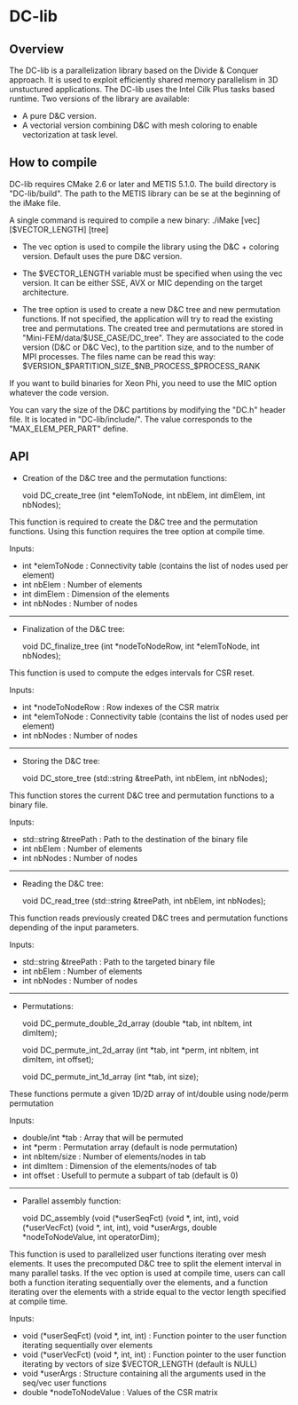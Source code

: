 DC-lib
======

Overview
--------

The DC-lib is a parallelization library based on the Divide & Conquer approach.
It is used to exploit efficiently shared memory parallelism in 3D unstuctured applications.
The DC-lib uses the Intel Cilk Plus tasks based runtime.
Two versions of the library are available:
- A pure D&C version.
- A vectorial version combining D&C with mesh coloring to enable vectorization at task level.

How to compile
--------------

DC-lib requires CMake 2.6 or later and METIS 5.1.0.
The build directory is "DC-lib/build".
The path to the METIS library can be se at the beginning of the iMake file.

A single command is required to compile a new binary:
  ./iMake [vec] [$VECTOR_LENGTH] [tree]

- The vec option is used to compile the library using the D&C + coloring version.
  Default uses the pure D&C version.

- The $VECTOR_LENGTH variable must be specified when using the vec version.
  It can be either SSE, AVX or MIC depending on the target architecture.

- The tree option is used to create a new D&C tree and new permutation functions.
  If not specified, the application will try to read the existing tree and permutations.
  The created tree and permutations are stored in "Mini-FEM/data/$USE_CASE/DC_tree".
  They are associated to the code version (D&C or D&C Vec), to the partition size,
  and to the number of MPI processes. The files name can be read this way:
    $VERSION_$PARTITION_SIZE_$NB_PROCESS_$PROCESS_RANK

If you want to build binaries for Xeon Phi, you need to use the MIC option whatever
the code version.

You can vary the size of the D&C partitions by modifying the "DC.h" header file. It is
located in "DC-lib/include/". The value corresponds to the "MAX_ELEM_PER_PART" define.

API
---

- Creation of the D&C tree and the permutation functions:

    void DC_create_tree (int *elemToNode, int nbElem, int dimElem, int nbNodes);

This function is required to create the D&C tree and the permutation functions.
Using this function requires the tree option at compile time. 

Inputs:
- int *elemToNode : Connectivity table (contains the list of nodes used per element)
- int nbElem      : Number of elements
- int dimElem     : Dimension of the elements
- int nbNodes     : Number of nodes

---

- Finalization of the D&C tree:

    void DC_finalize_tree (int *nodeToNodeRow, int *elemToNode, int nbNodes);

This function is used to compute the edges intervals for CSR reset.

Inputs:
- int *nodeToNodeRow : Row indexes of the CSR matrix
- int *elemToNode    : Connectivity table (contains the list of nodes used per element)
- int nbNodes        : Number of nodes

---

- Storing the D&C tree:

    void DC_store_tree (std::string &treePath, int nbElem, int nbNodes);

This function stores the current D&C tree and permutation functions to a binary file.

Inputs:
- std::string &treePath : Path to the destination of the binary file
- int nbElem            : Number of elements
- int nbNodes           : Number of nodes

---

- Reading the D&C tree:

    void DC_read_tree (std::string &treePath, int nbElem, int nbNodes);

This function reads previously created D&C trees and permutation functions depending of
the input parameters.

Inputs:
- std::string &treePath : Path to the targeted binary file
- int nbElem            : Number of elements
- int nbNodes           : Number of nodes

---

- Permutations:

    void DC_permute_double_2d_array (double *tab, int nbItem, int dimItem);

    void DC_permute_int_2d_array (int *tab, int *perm, int nbItem, int dimItem, int offset);

    void DC_permute_int_1d_array (int *tab, int size);

These functions permute a given 1D/2D array of int/double using node/perm permutation

Inputs:
- double/int *tab : Array that will be permuted
- int *perm       : Permutation array (default is node permutation)
- int nbItem/size : Number of elements/nodes in tab
- int dimItem     : Dimension of the elements/nodes of tab
- int offset      : Usefull to permute a subpart of tab (default is 0)

---

- Parallel assembly function:

    void DC_assembly (void (*userSeqFct) (void *, int, int),
                      void (*userVecFct) (void *, int, int),
                      void *userArgs, double *nodeToNodeValue, int operatorDim);

This function is used to parallelized user functions iterating over mesh elements.
It uses the precomputed D&C tree to split the element interval in many parallel tasks.
If the vec option is used at compile time, users can call both a function iterating
sequentially over the elements, and a function iterating over the elements with a stride
equal to the vector length specified at compile time.

Inputs:
- void (*userSeqFct) (void *, int, int) : Function pointer to the user function
                                          iterating sequentially over elements
- void (*userVecFct) (void *, int, int) : Function pointer to the user function
                                          iterating by vectors of size $VECTOR_LENGTH
                                          (default is NULL)
- void *userArgs                        : Structure containing all the arguments used
                                          in the seq/vec user functions
- double *nodeToNodeValue               : Values of the CSR matrix
